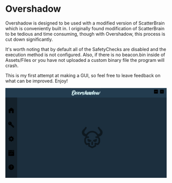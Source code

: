 # Overshadow

Overshadow is designed to be used with a modified version of ScatterBrain which is conveniently built in. I originally found modification of ScatterBrain to be tedious and time consuming, though with Overshadow, this process is cut down significantly. 

It's worth noting that by default all of the SafetyChecks are disabled and the execution method is not configured. Also, if there is no beacon.bin inside of Assets/Files or you have not uploaded a custom binary file the program will crash.

This is my first attempt at making a GUI, so feel free to leave feedback on what can be improved. Enjoy!

![Home](Overshadow/Assets/Images/Home.PNG)
